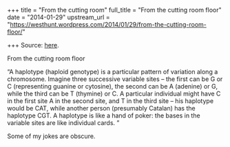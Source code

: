 +++
title = "From the cutting room"
full_title = "From the cutting room floor"
date = "2014-01-29"
upstream_url = "https://westhunt.wordpress.com/2014/01/29/from-the-cutting-room-floor/"

+++
Source: [here](https://westhunt.wordpress.com/2014/01/29/from-the-cutting-room-floor/).

From the cutting room floor

“A haplotype (haploid genotype) is a particular pattern of variation
along a chromosome. Imagine three successive variable sites – the first
can be G or C (representing guanine or cytosine), the second can be A
(adenine) or G, while the third can be T (thymine) or C. A particular
individual might have C in the first site A in the second site, and T in
the third site – his haplotype would be CAT, while another person
(presumably Catalan) has the haplotype CGT. A haplotype is like a hand
of poker: the bases in the variable sites are like individual cards. ”  

Some of my jokes are obscure.



